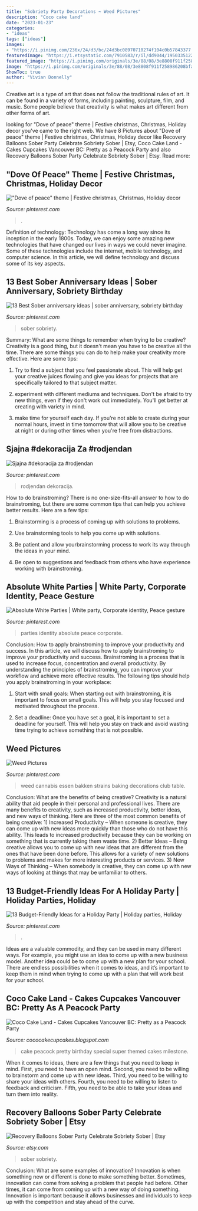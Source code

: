 ```yaml
---
title: "Sobriety Party Decorations ~ Weed Pictures"
description: "Coco cake land"
date: "2023-01-23"
categories:
- "ideas"
tags: ["ideas"]
images:
- "https://i.pinimg.com/236x/24/d3/bc/24d3bc08970710274f104c0b57843377.jpg"
featuredImage: "https://i.etsystatic.com/7910583/r/il/dd9044/1950335122/il_794xN.1950335122_lioa.jpg"
featured_image: "https://i.pinimg.com/originals/3e/88/08/3e8808f911f258986208bfa0cce794c1.jpg"
image: "https://i.pinimg.com/originals/3e/88/08/3e8808f911f258986208bfa0cce794c1.jpg"
ShowToc: true
author: "Vivian Donnelly"
---
```



Creative art is a type of art that does not follow the traditional rules of art. It can be found in a variety of forms, including painting, sculpture, film, and music. Some people believe that creativity is what makes art different from other forms of art.

	

		
looking for &quot;Dove of peace&quot; theme | Festive christmas, Christmas, Holiday decor you've came to the right web. We have 8 Pictures about &quot;Dove of peace&quot; theme | Festive christmas, Christmas, Holiday decor like Recovery Balloons Sober Party Celebrate Sobriety Sober | Etsy, Coco Cake Land - Cakes Cupcakes Vancouver BC: Pretty as a Peacock Party and also Recovery Balloons Sober Party Celebrate Sobriety Sober | Etsy. Read more:
		
    
## &quot;Dove Of Peace&quot; Theme | Festive Christmas, Christmas, Holiday Decor

<img loading=lazy src="https://i.pinimg.com/originals/22/49/35/224935877540f7ac506c8c084f295993.jpg" onerror="this.onerror=null;this.src='https://tse1.mm.bing.net/th?id=OIP.oPUc4UqPOLlgWGEEvdnWrwHaJ4&amp;pid=15.1';" alt="&quot;Dove of peace&quot; theme | Festive christmas, Christmas, Holiday decor">

_Source: pinterest.com_

>. 

	

Definition of technology:
Technology has come a long way since its inception in the early 1800s. Today, we can enjoy some amazing new technologies that have changed our lives in ways we could never imagine. Some of these technologies include the internet, mobile technology, and computer science. In this article, we will define technology and discuss some of its key aspects.

    
## 13 Best Sober Anniversary Ideas | Sober Anniversary, Sobriety Birthday

<img loading=lazy src="https://i.pinimg.com/236x/24/d3/bc/24d3bc08970710274f104c0b57843377.jpg" onerror="this.onerror=null;this.src='https://tse3.mm.bing.net/th?id=OIP.-Eqn42YvUbnoNDDGEUFtJQAAAA&amp;pid=15.1';" alt="13 Best Sober anniversary ideas | sober anniversary, sobriety birthday">

_Source: pinterest.com_

>sober sobriety. 

	

Summary: What are some things to remember when trying to be creative?
Creativity is a good thing, but it doesn't mean you have to be creative all the time. There are some things you can do to help make your creativity more effective. Here are some tips:
1. Try to find a subject that you feel passionate about. This will help get your creative juices flowing and give you ideas for projects that are specifically tailored to that subject matter.

2. experiment with different mediums and techniques. Don't be afraid to try new things, even if they don't work out immediately. You'll get better at creating with variety in mind.

3. make time for yourself each day. If you're not able to create during your normal hours, invest in time tomorrow that will allow you to be creative at night or during other times when you're free from distractions.

    
## Sjajna #dekoracija Za #rodjendan

<img loading=lazy src="https://i.pinimg.com/originals/3e/88/08/3e8808f911f258986208bfa0cce794c1.jpg" onerror="this.onerror=null;this.src='https://tse2.mm.bing.net/th?id=OIP.s4Z1ucMHeDS98kIdzrSAsAHaNK&amp;pid=15.1';" alt="Sjajna #dekoracija za #rodjendan">

_Source: pinterest.com_

>rodjendan dekoracija. 

	

How to do brainstroming?
There is no one-size-fits-all answer to how to do brainstroming, but there are some common tips that can help you achieve better results. Here are a few tips:
1. Brainstorming is a process of coming up with solutions to problems.

2. Use brainstorming tools to help you come up with solutions.

3. Be patient and allow yourbrainstorming process to work its way through the ideas in your mind.

4. Be open to suggestions and feedback from others who have experience working with brainstroming.

    
## Absolute White Parties | White Party, Corporate Identity, Peace Gesture

<img loading=lazy src="https://i.pinimg.com/originals/48/8c/a6/488ca625d7ccb7d4ff8c25f21ef0d744.jpg" onerror="this.onerror=null;this.src='https://tse1.mm.bing.net/th?id=OIP.slorcBd_khnWovR9dVNhZwHaER&amp;pid=15.1';" alt="Absolute White Parties | White party, Corporate identity, Peace gesture">

_Source: pinterest.com_

>parties identity absolute peace corporate. 

	

Conclusion: How to apply brainstroming to improve your productivity and success.
In this article, we will discuss how to apply brainstroming to improve your productivity and success. Brainstroming is a process that is used to increase focus, concentration and overall productivity. By understanding the principles of brainstroming, you can improve your workflow and achieve more effective results. The following tips should help you apply brainstroming in your workplace: 
1) Start with small goals: When starting out with brainstroming, it is important to focus on small goals. This will help you stay focused and motivated throughout the process. 

2) Set a deadline: Once you have set a goal, it is important to set a deadline for yourself. This will help you stay on track and avoid wasting time trying to achieve something that is not possible.

    
## Weed Pictures

<img loading=lazy src="https://i.pinimg.com/236x/0b/91/cb/0b91cbf63330ef1c48800dd42e2fa120.jpg" onerror="this.onerror=null;this.src='https://tse1.mm.bing.net/th?id=OIP.ULps3YQ8fx9D8qVVR7GCwAAAAA&amp;pid=15.1';" alt="Weed Pictures">

_Source: pinterest.com_

>weed cannabis essen bakken strains baking decorations club table. 

	

Conclusion: What are the benefits of being creative?
Creativity is a natural ability that aid people in their personal and professional lives. There are many benefits to creativity, such as increased productivity, better ideas, and new ways of thinking. Here are three of the most common benefits of being creative: 1) Increased Productivity – When someone is creative, they can come up with new ideas more quickly than those who do not have this ability. This leads to increased productivity because they can be working on something that is currently taking them waste time. 2) Better Ideas – Being creative allows you to come up with new ideas that are different from the ones that have been done before. This allows for a variety of new solutions to problems and makes for more interesting products or services. 3) New Ways of Thinking – When somebody is creative, they can come up with new ways of looking at things that may be unfamiliar to others.

    
## 13 Budget-Friendly Ideas For A Holiday Party | Holiday Parties, Holiday

<img loading=lazy src="https://i.pinimg.com/originals/b9/46/70/b9467058c5344c1178fa84efcd644aa4.jpg" onerror="this.onerror=null;this.src='https://tse2.mm.bing.net/th?id=OIP.iErmePRn99MorgdZN1z8cAHaHa&amp;pid=15.1';" alt="13 Budget-Friendly Ideas for a Holiday Party | Holiday parties, Holiday">

_Source: pinterest.com_

>. 

	

Ideas are a valuable commodity, and they can be used in many different ways. For example, you might use an idea to come up with a new business model. Another idea could be to come up with a new plan for your school. There are endless possibilities when it comes to ideas, and it’s important to keep them in mind when trying to come up with a plan that will work best for your school.

    
## Coco Cake Land - Cakes Cupcakes Vancouver BC: Pretty As A Peacock Party

<img loading=lazy src="http://3.bp.blogspot.com/-BvohTynlSlE/UWSCLA03kbI/AAAAAAAAHtc/B-bVpKFfJpA/s1600/DSC08377.jpg" onerror="this.onerror=null;this.src='https://tse1.mm.bing.net/th?id=OIP.QYUe8BE7LXxKRlLHiCyMJQHaE9&amp;pid=15.1';" alt="Coco Cake Land - Cakes Cupcakes Vancouver BC: Pretty as a Peacock Party">

_Source: cococakecupcakes.blogspot.com_

>cake peacock pretty birthday special super themed cakes milestone. 

	

When it comes to ideas, there are a few things that you need to keep in mind. First, you need to have an open mind. Second, you need to be willing to brainstorm and come up with new ideas. Third, you need to be willing to share your ideas with others. Fourth, you need to be willing to listen to feedback and criticism. Fifth, you need to be able to take your ideas and turn them into reality.

    
## Recovery Balloons Sober Party Celebrate Sobriety Sober | Etsy

<img loading=lazy src="https://i.etsystatic.com/7910583/r/il/dd9044/1950335122/il_794xN.1950335122_lioa.jpg" onerror="this.onerror=null;this.src='https://tse2.mm.bing.net/th?id=OIP.HRA2poxSfiQrqGvG3MDSmQHaLH&amp;pid=15.1';" alt="Recovery Balloons Sober Party Celebrate Sobriety Sober | Etsy">

_Source: etsy.com_

>sober sobriety. 

	

Conclusion: What are some examples of innovation?
Innovation is when something new or different is done to make something better. Sometimes, innovation can come from solving a problem that people had before. Other times, it can come from coming up with a new way of doing something. Innovation is important because it allows businesses and individuals to keep up with the competition and stay ahead of the curve.


